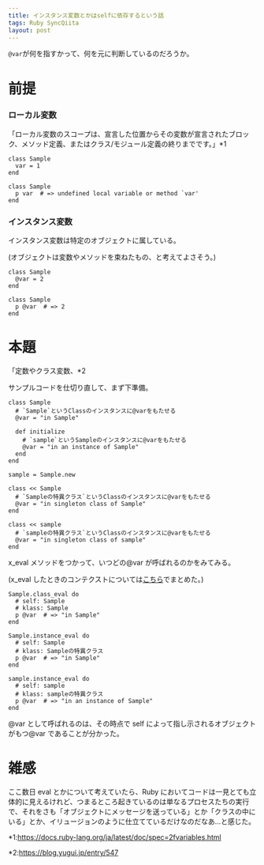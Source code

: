 ```yaml
---
title: インスタンス変数とかはselfに依存するという話
tags: Ruby SyncQiita
layout: post
---
```


`@var`が何を指すかって、何を元に判断しているのだろうか。

# 前提

### ローカル変数

「ローカル変数のスコープは、宣言した位置からその変数が宣言されたブロック、メソッド定義、またはクラス/モジュール定義の終りまでです。」\*1

```
class Sample
  var = 1
end

class Sample
  p var  # => undefined local variable or method `var'
end
```

### インスタンス変数

インスタンス変数は特定のオブジェクトに属している。

(オブジェクトは変数やメソッドを束ねたもの、と考えてよさそう。)

```
class Sample
  @var = 2
end

class Sample
  p @var  # => 2
end
```

# 本題

「定数やクラス変数、\*2

サンプルコードを仕切り直して、まず下準備。

```
class Sample
  # `Sample`というClassのインスタンスに@varをもたせる
  @var = "in Sample"

  def initialize
    # `sample`というSampleのインスタンスに@varをもたせる
    @var = "in an instance of Sample"
  end
end

sample = Sample.new

class << Sample
  # `Sampleの特異クラス`というClassのインスタンスに@varをもたせる
  @var = "in singleton class of Sample"
end

class << sample
  # `sampleの特異クラス`というClassのインスタンスに@varをもたせる
  @var = "in singleton class of sample"
end
```

x_eval メソッドをつかって、いつどの@var が呼ばれるのかをみてみる。

(x_eval したときのコンテクストについては[こちら](https://tamani.hatenadiary.jp/entry/2019/08/05/232812)でまとめた。)

```
Sample.class_eval do
  # self: Sample
  # klass: Sample
  p @var  # => "in Sample"
end

Sample.instance_eval do
  # self: Sample
  # klass: Sampleの特異クラス
  p @var  # => "in Sample"
end

sample.instance_eval do
  # self: sample
  # klass: sampleの特異クラス
  p @var  # => "in an instance of Sample"
end
```

@var として呼ばれるのは、その時点で self によって指し示されるオブジェクトがもつ@var であることが分かった。

# 雑感

ここ数日 eval とかについて考えていたら、Ruby においてコードは一見とても立体的に見えるけれど、つまるところ起きているのは単なるプロセスたちの実行で、それをさも「オブジェクトにメッセージを送っている」とか「クラスの中にいる」とか、イリュージョンのように仕立てているだけなのだなあ…と感じた。

\*1:<https://docs.ruby-lang.org/ja/latest/doc/spec=2fvariables.html>

\*2:<https://blog.yugui.jp/entry/547>

